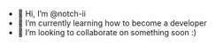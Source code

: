- 👋 Hi, I’m @notch-ii
- 🌱 I’m currently learning how to become a developer
- 💞️ I’m looking to collaborate on something soon :)

<!---
notch-ii/notch-ii is a ✨ special ✨ repository because its `README.md` (this file) appears on your GitHub profile.
You can click the Preview link to take a look at your changes.
--->
